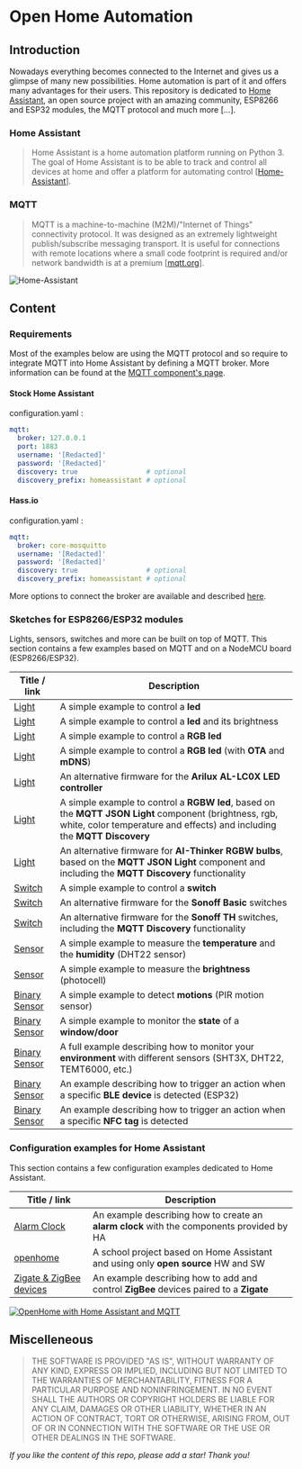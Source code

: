 # Open Home Automation

## Introduction
Nowadays everything becomes connected to the Internet and gives us a glimpse of many new possibilities. Home automation is part of it and offers many advantages for their users.
This repository is dedicated to [Home Assistant](https://home-assistant.io), an open source project with an amazing community, ESP8266 and ESP32 modules, the MQTT protocol and much more [...].

### Home Assistant
> Home Assistant is a home automation platform running on Python 3. The goal of Home Assistant is to be able to track and control all devices at home and offer a platform for automating control [[Home-Assistant](https://github.com/home-assistant/home-assistant)].

### MQTT
> MQTT is a machine-to-machine (M2M)/"Internet of Things" connectivity protocol. It was designed as an extremely lightweight publish/subscribe messaging transport. It is useful for connections with remote locations where a small code footprint is required and/or network bandwidth is at a premium [[mqtt.org](http://mqtt.org)].

![Home-Assistant](openhome/images/Features.png)

## Content
### Requirements
Most of the examples below are using the MQTT protocol and so require to integrate MQTT into Home Assistant by defining a MQTT broker. More information can be found at the [MQTT component's page](https://home-assistant.io/components/mqtt/).

#### Stock Home Assistant
configuration.yaml :

```yaml
mqtt:
  broker: 127.0.0.1
  port: 1883                      
  username: '[Redacted]'
  password: '[Redacted]'
  discovery: true                 # optional
  discovery_prefix: homeassistant # optional
```

#### Hass.io
configuration.yaml :

```yaml
mqtt:
  broker: core-mosquitto
  username: '[Redacted]'
  password: '[Redacted]'
  discovery: true                 # optional
  discovery_prefix: homeassistant # optional
```

More options to connect the broker are available and described [here](https://home-assistant.io/docs/mqtt/broker/#embedded-broker).

### Sketches for ESP8266/ESP32 modules
Lights, sensors, switches and more can be built on top of MQTT. This section contains a few examples based on MQTT and on a NodeMCU board (ESP8266/ESP32).

| Title / link                                  | Description                                                           |
|-----------------------------------------------|-----------------------------------------------------------------------|
| [Light](/ha_mqtt_light)                       | A simple example to control a **led**                                 |
| [Light](/ha_mqtt_light_with_brightness)       | A simple example to control a **led** and its brightness              |
| [Light](/ha_mqtt_rgb_light)                   | A simple example to control a **RGB led**                             |
| [Light](/ha_mqtt_light_with_WiFiManager_mDNS_and_OTA) | A simple example to control a **RGB led** (with **OTA** and **mDNS**)|
| [Light](https://github.com/mertenats/Arilux_AL-LC03)| An alternative firmware for the **Arilux AL-LC0X LED controller** |
| [Light](/ha_mqtt_rgbw_ligh_with_discovery)    | A simple example to control a **RGBW led**, based on the **MQTT JSON Light** component (brightness, rgb, white, color temperature and effects) and including the **MQTT Discovery**                         |
| [Light](https://github.com/mertenats/AI-Thinker_RGBW_Bulb)    | An alternative firmware for **AI-Thinker RGBW bulbs**, based on the **MQTT JSON Light** component and including the **MQTT Discovery**  functionality                       |
| [Switch](/ha_mqtt_switch)                     | A simple example to control a **switch**    
| [Switch](https://github.com/mertenats/Itead_Sonoff/tree/master/Sonoff_Basic) | An alternative firmware for the **Sonoff Basic** switches                      |
| [Switch](https://github.com/mertenats/Itead_Sonoff/tree/master/Sonoff_TH) | An alternative firmware for the **Sonoff TH** switches, including the **MQTT Discovery**  functionality                 |
| [Sensor](/ha_mqtt_sensor_dht22)               | A simple example to measure the **temperature** and the **humidity** (DHT22 sensor)|
| [Sensor](/ha_mqtt_sensor_photocell)           | A simple example to measure the **brightness** (photocell)|
| [Binary Sensor](/ha_mqtt_binary_sensor_pir)   | A simple example to detect **motions** (PIR motion sensor)|
| [Binary Sensor](/ha_mqtt_binary_sensor_door)  | A simple example to monitor the **state** of a **window/door** |
| [Binary Sensor](/ha_mqtt_multisensor)         | A full example describing how to monitor your **environment** with different sensors (SHT3X, DHT22, TEMT6000, etc.)|
| [Binary Sensor](/ha_mqtt_binary_sensor_ble_scanner)| An example describing how to trigger an action when a specific **BLE device** is detected (ESP32)|
| [Binary Sensor](/ha_mqtt_binary_sensor_nfc_scanner)| An example describing how to trigger an action when a specific **NFC tag** is detected|

### Configuration examples for Home Assistant
This section contains a few configuration examples dedicated to Home Assistant.

| Title / link                                  | Description                                                           |
|-----------------------------------------------|-----------------------------------------------------------------------|
| [Alarm Clock](/ha_config_alarm_clock)         | An example describing how to create an **alarm clock** with the components provided by HA |
| [openhome](/openhome)                         | A school project based on Home Assistant and using only **open source** HW and SW |
| [Zigate & ZigBee devices](/ha_config_zigate)  | An example describing how to add and control **ZigBee** devices paired to a **Zigate** |

[![OpenHome with Home Assistant and MQTT](openhome/images/Youtube.png)](https://www.youtube.com/watch?v=Vh-vzFPCF2U "OpenHome with Home Assistant and MQTT")

## Miscelleneous

> THE SOFTWARE IS PROVIDED "AS IS", WITHOUT WARRANTY OF ANY KIND, EXPRESS OR
  IMPLIED, INCLUDING BUT NOT LIMITED TO THE WARRANTIES OF MERCHANTABILITY,
  FITNESS FOR A PARTICULAR PURPOSE AND NONINFRINGEMENT. IN NO EVENT SHALL THE
  AUTHORS OR COPYRIGHT HOLDERS BE LIABLE FOR ANY CLAIM, DAMAGES OR OTHER
  LIABILITY, WHETHER IN AN ACTION OF CONTRACT, TORT OR OTHERWISE, ARISING FROM,
  OUT OF OR IN CONNECTION WITH THE SOFTWARE OR THE USE OR OTHER DEALINGS IN THE
  SOFTWARE.

*If you like the content of this repo, please add a star! Thank you!*
